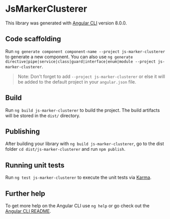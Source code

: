 # JsMarkerClusterer

This library was generated with [Angular CLI](https://github.com/angular/angular-cli) version 8.0.0.

## Code scaffolding

Run `ng generate component component-name --project js-marker-clusterer` to generate a new component. You can also use `ng generate directive|pipe|service|class|guard|interface|enum|module --project js-marker-clusterer`.
> Note: Don't forget to add `--project js-marker-clusterer` or else it will be added to the default project in your `angular.json` file. 

## Build

Run `ng build js-marker-clusterer` to build the project. The build artifacts will be stored in the `dist/` directory.

## Publishing

After building your library with `ng build js-marker-clusterer`, go to the dist folder `cd dist/js-marker-clusterer` and run `npm publish`.

## Running unit tests

Run `ng test js-marker-clusterer` to execute the unit tests via [Karma](https://karma-runner.github.io).

## Further help

To get more help on the Angular CLI use `ng help` or go check out the [Angular CLI README](https://github.com/angular/angular-cli/blob/master/README.md).
